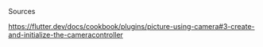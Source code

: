 Sources

https://flutter.dev/docs/cookbook/plugins/picture-using-camera#3-create-and-initialize-the-cameracontroller
